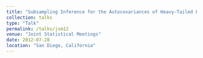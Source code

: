 ```yaml
---
title: "Subsampling Inference for the Autocovariances of Heavy-Tailed Long-Memory Time Series"
collection: talks
type: "Talk"
permalink: /talks/jsm12
venue: "Joint Statistical Meetings"
date: 2012-07-28
location: "San Diego, California"
---
```

